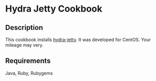 # Hydra Jetty Cookbook

## Description

This cookbook installs [hydra-jetty][1].
It was developed for CentOS. Your mileage may very.

## Requirements

Java, Ruby, Rubygems

[1]: https://github.com/projecthydra/hydra-jetty
